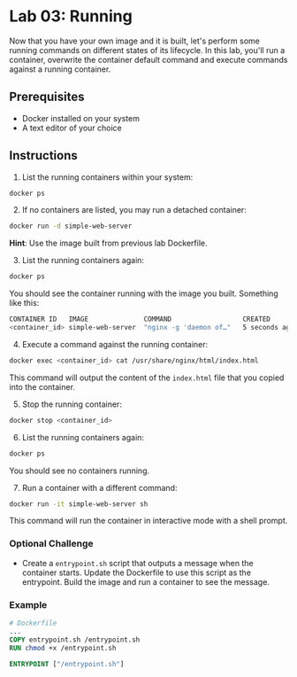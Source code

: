 # Lab 03: Running

Now that you have your own image and it is built, let's perform some running commands on different states of its lifecycle. In this lab, you'll run a container, overwrite the container default command and execute commands against a running container.

## Prerequisites

- Docker installed on your system
- A text editor of your choice

## Instructions

1. List the running containers within your system:

```bash
docker ps
```

2. If no containers are listed, you may run a detached container:

```bash
docker run -d simple-web-server
```

**Hint**: Use the image built from previous lab Dockerfile.

3. List the running containers again:

```bash
docker ps
```

You should see the container running with the image you built. Something like this:

```bash
CONTAINER ID   IMAGE              COMMAND                  CREATED         STATUS         PORTS     NAMES
<container_id> simple-web-server  "nginx -g 'daemon of…"   5 seconds ago   Up 4 seconds   80/tcp    <container_name>
```

4. Execute a command against the running container:

```bash
docker exec <container_id> cat /usr/share/nginx/html/index.html
```

This command will output the content of the `index.html` file that you copied into the container.

5. Stop the running container:

```bash
docker stop <container_id>
```

6. List the running containers again:

```bash
docker ps
```

You should see no containers running.

7. Run a container with a different command:

```bash
docker run -it simple-web-server sh
```

This command will run the container in interactive mode with a shell prompt.

### Optional Challenge

- Create a `entrypoint.sh` script that outputs a message when the container starts. Update the Dockerfile to use this script as the entrypoint. Build the image and run a container to see the message.

### Example
```Dockerfile
# Dockerfile
...
COPY entrypoint.sh /entrypoint.sh
RUN chmod +x /entrypoint.sh

ENTRYPOINT ["/entrypoint.sh"]
```
